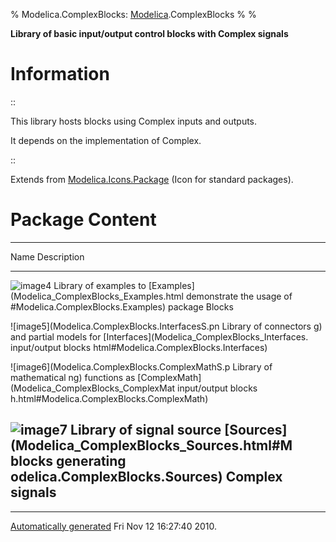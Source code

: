 % Modelica.ComplexBlocks: [Modelica](Modelica.html#Modelica).ComplexBlocks
% 
% 

**Library of basic input/output control blocks with Complex signals**

Information
===========

::

This library hosts blocks using Complex inputs and outputs.

It depends on the implementation of Complex.

::

Extends from
[Modelica.Icons.Package](Modelica_Icons_Package.html#Modelica.Icons.Package)
(Icon for standard packages).

Package Content
===============

  ------------------------------------------------------------------------
  Name                                            Description
  ----------------------------------------------- ------------------------
  ![image4](Modelica.ComplexBlocks.ExamplesS.png) Library of examples to
  [Examples](Modelica_ComplexBlocks_Examples.html demonstrate the usage of
  #Modelica.ComplexBlocks.Examples)               package Blocks

  ![image5](Modelica.ComplexBlocks.InterfacesS.pn Library of connectors
  g)                                              and partial models for
  [Interfaces](Modelica_ComplexBlocks_Interfaces. input/output blocks
  html#Modelica.ComplexBlocks.Interfaces)         

  ![image6](Modelica.ComplexBlocks.ComplexMathS.p Library of mathematical
  ng)                                             functions as
  [ComplexMath](Modelica_ComplexBlocks_ComplexMat input/output blocks
  h.html#Modelica.ComplexBlocks.ComplexMath)      

  ![image7](Modelica.ComplexBlocks.SourcesS.png)  Library of signal source
  [Sources](Modelica_ComplexBlocks_Sources.html#M blocks generating
  odelica.ComplexBlocks.Sources)                  Complex signals
  ------------------------------------------------------------------------

* * * * *

[Automatically generated](http://www.3ds.com/) Fri Nov 12 16:27:40 2010.
